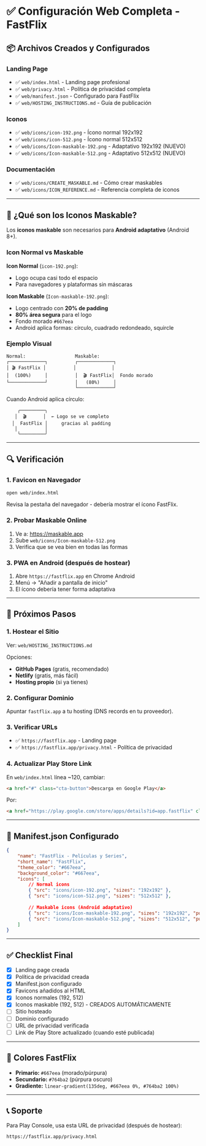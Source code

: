 # ✅ Configuración Web Completa - FastFlix

## 📦 Archivos Creados y Configurados

### Landing Page
- ✅ `web/index.html` - Landing page profesional
- ✅ `web/privacy.html` - Política de privacidad completa
- ✅ `web/manifest.json` - Configurado para FastFlix
- ✅ `web/HOSTING_INSTRUCTIONS.md` - Guía de publicación

### Iconos
- ✅ `web/icons/icon-192.png` - Ícono normal 192x192
- ✅ `web/icons/icon-512.png` - Ícono normal 512x512
- ✅ `web/icons/Icon-maskable-192.png` - Adaptativo 192x192 (NUEVO)
- ✅ `web/icons/Icon-maskable-512.png` - Adaptativo 512x512 (NUEVO)

### Documentación
- ✅ `web/icons/CREATE_MASKABLE.md` - Cómo crear maskables
- ✅ `web/icons/ICON_REFERENCE.md` - Referencia completa de iconos

---

## 🎯 ¿Qué son los Iconos Maskable?

Los **iconos maskable** son necesarios para **Android adaptativo** (Android 8+).

### Icon Normal vs Maskable

**Icon Normal** (`icon-192.png`):
- Logo ocupa casi todo el espacio
- Para navegadores y plataformas sin máscaras

**Icon Maskable** (`Icon-maskable-192.png`):
- Logo centrado con **20% de padding**
- **80% área segura** para el logo
- Fondo morado `#667eea`
- Android aplica formas: círculo, cuadrado redondeado, squircle

### Ejemplo Visual

```
Normal:                  Maskable:
┌─────────────┐          ┌─────────────┐
│ 🎬 FastFlix │          │             │
│  (100%)     │          │  🎬 FastFlix│  Fondo morado
└─────────────┘          │   (80%)     │
                         └─────────────┘
```

Cuando Android aplica círculo:
```
    ╭─────────╮
   │  🎬      │  ← Logo se ve completo
  │  FastFlix │     gracias al padding
   │          │
    ╰─────────╯
```

---

## 🔍 Verificación

### 1. Favicon en Navegador
```bash
open web/index.html
```
Revisa la pestaña del navegador - debería mostrar el ícono FastFlix.

### 2. Probar Maskable Online
1. Ve a: https://maskable.app
2. Sube `web/icons/Icon-maskable-512.png`
3. Verifica que se vea bien en todas las formas

### 3. PWA en Android (después de hostear)
1. Abre `https://fastflix.app` en Chrome Android
2. Menú → "Añadir a pantalla de inicio"
3. El ícono debería tener forma adaptativa

---

## 🚀 Próximos Pasos

### 1. Hostear el Sitio
Ver: `web/HOSTING_INSTRUCTIONS.md`

Opciones:
- **GitHub Pages** (gratis, recomendado)
- **Netlify** (gratis, más fácil)
- **Hosting propio** (si ya tienes)

### 2. Configurar Dominio
Apuntar `fastflix.app` a tu hosting (DNS records en tu proveedor).

### 3. Verificar URLs
- ✅ `https://fastflix.app` - Landing page
- ✅ `https://fastflix.app/privacy.html` - Política de privacidad

### 4. Actualizar Play Store Link
En `web/index.html` línea ~120, cambiar:
```html
<a href="#" class="cta-button">Descarga en Google Play</a>
```
Por:
```html
<a href="https://play.google.com/store/apps/details?id=app.fastflix" class="cta-button">Descarga en Google Play</a>
```

---

## 📝 Manifest.json Configurado

```json
{
    "name": "FastFlix - Películas y Series",
    "short_name": "FastFlix",
    "theme_color": "#667eea",
    "background_color": "#667eea",
    "icons": [
        // Normal icons
        { "src": "icons/icon-192.png", "sizes": "192x192" },
        { "src": "icons/icon-512.png", "sizes": "512x512" },
        
        // Maskable icons (Android adaptativo)
        { "src": "icons/Icon-maskable-192.png", "sizes": "192x192", "purpose": "maskable" },
        { "src": "icons/Icon-maskable-512.png", "sizes": "512x512", "purpose": "maskable" }
    ]
}
```

---

## ✅ Checklist Final

- [x] Landing page creada
- [x] Política de privacidad creada
- [x] Manifest.json configurado
- [x] Favicons añadidos al HTML
- [x] Iconos normales (192, 512)
- [x] Iconos maskable (192, 512) - CREADOS AUTOMÁTICAMENTE
- [ ] Sitio hosteado
- [ ] Dominio configurado
- [ ] URL de privacidad verificada
- [ ] Link de Play Store actualizado (cuando esté publicada)

---

## 🎨 Colores FastFlix

- **Primario:** `#667eea` (morado/púrpura)
- **Secundario:** `#764ba2` (púrpura oscuro)
- **Gradiente:** `linear-gradient(135deg, #667eea 0%, #764ba2 100%)`

---

## 📞 Soporte

Para Play Console, usa esta URL de privacidad (después de hostear):
```
https://fastflix.app/privacy.html
```
